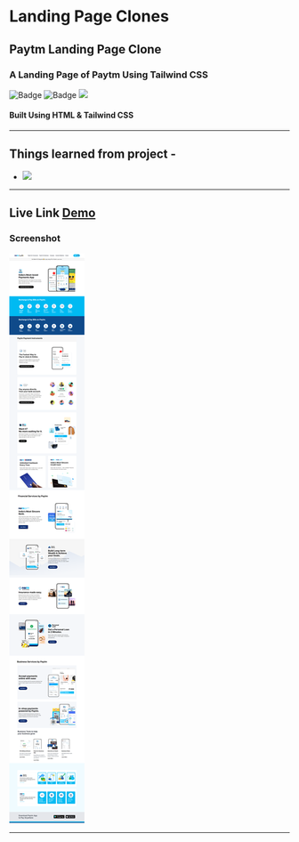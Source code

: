# Landing Page Clones

## Paytm Landing Page Clone

### A Landing Page of Paytm Using Tailwind CSS

![Badge](https://img.shields.io/badge/Manas--Ranjan--Murmu-Paytm--Clone-blue) ![Badge](https://img.shields.io/badge/LCO-Full%20Stack%20Javascript%20Bootcamp-orange) ![](https://img.shields.io/badge/HTML-TailWind--CSS-green)

#### Built Using HTML & Tailwind CSS

---

## Things learned from project -

- ![](https://img.shields.io/badge/TailWind-CSS-red)

---

## Live Link [Demo](https://manas-ranjan-murmu-pyyttmmmm-clone.netlify.app/)

### Screenshot

![screeshot](./SCREENSHOT.png)

---
